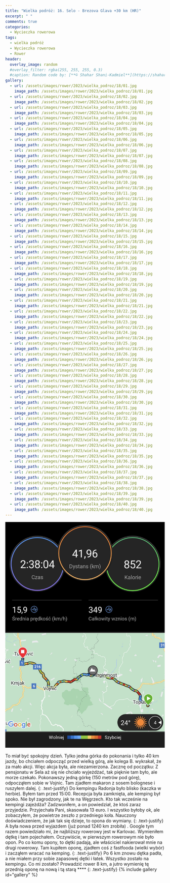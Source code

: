 ```yaml
---
title: "Wielka podróż: 16. Selo - Brezova Glava +30 km (HR)"
excerpt: " "
comments: true
categories:
  - Wycieczka rowerowa
tags:
  - wielka podróż
  - Wycieczka rowerowa
  - Rower
header:
  overlay_image: random
  #overlay_filter: rgba(255, 255, 255, 0.3)
  #caption: Random code by: [**© Shahar Shani-Kadmiel**](https://shaharkadmiel.github.io)"
gallery:
  - url: /assets/images/rower/2023/wielka_podroz/18/01.jpg
    image_path: /assets/images/rower/2023/wielka_podroz/18/01.jpg
  - url: /assets/images/rower/2023/wielka_podroz/18/02.jpg
    image_path: /assets/images/rower/2023/wielka_podroz/18/02.jpg
  - url: /assets/images/rower/2023/wielka_podroz/18/03.jpg
    image_path: /assets/images/rower/2023/wielka_podroz/18/03.jpg
  - url: /assets/images/rower/2023/wielka_podroz/18/04.jpg
    image_path: /assets/images/rower/2023/wielka_podroz/18/04.jpg
  - url: /assets/images/rower/2023/wielka_podroz/18/05.jpg
    image_path: /assets/images/rower/2023/wielka_podroz/18/05.jpg
  - url: /assets/images/rower/2023/wielka_podroz/18/06.jpg
    image_path: /assets/images/rower/2023/wielka_podroz/18/06.jpg
  - url: /assets/images/rower/2023/wielka_podroz/18/07.jpg
    image_path: /assets/images/rower/2023/wielka_podroz/18/07.jpg
  - url: /assets/images/rower/2023/wielka_podroz/18/08.jpg
    image_path: /assets/images/rower/2023/wielka_podroz/18/08.jpg
  - url: /assets/images/rower/2023/wielka_podroz/18/09.jpg
    image_path: /assets/images/rower/2023/wielka_podroz/18/09.jpg
  - url: /assets/images/rower/2023/wielka_podroz/18/10.jpg
    image_path: /assets/images/rower/2023/wielka_podroz/18/10.jpg
  - url: /assets/images/rower/2023/wielka_podroz/18/11.jpg
    image_path: /assets/images/rower/2023/wielka_podroz/18/11.jpg
  - url: /assets/images/rower/2023/wielka_podroz/18/12.jpg
    image_path: /assets/images/rower/2023/wielka_podroz/18/12.jpg
  - url: /assets/images/rower/2023/wielka_podroz/18/13.jpg
    image_path: /assets/images/rower/2023/wielka_podroz/18/13.jpg
  - url: /assets/images/rower/2023/wielka_podroz/18/14.jpg
    image_path: /assets/images/rower/2023/wielka_podroz/18/14.jpg
  - url: /assets/images/rower/2023/wielka_podroz/18/15.jpg
    image_path: /assets/images/rower/2023/wielka_podroz/18/15.jpg
  - url: /assets/images/rower/2023/wielka_podroz/18/16.jpg
    image_path: /assets/images/rower/2023/wielka_podroz/18/16.jpg
  - url: /assets/images/rower/2023/wielka_podroz/18/17.jpg
    image_path: /assets/images/rower/2023/wielka_podroz/18/17.jpg
  - url: /assets/images/rower/2023/wielka_podroz/18/18.jpg
    image_path: /assets/images/rower/2023/wielka_podroz/18/18.jpg
  - url: /assets/images/rower/2023/wielka_podroz/18/19.jpg
    image_path: /assets/images/rower/2023/wielka_podroz/18/19.jpg
  - url: /assets/images/rower/2023/wielka_podroz/18/20.jpg
    image_path: /assets/images/rower/2023/wielka_podroz/18/20.jpg
  - url: /assets/images/rower/2023/wielka_podroz/18/21.jpg
    image_path: /assets/images/rower/2023/wielka_podroz/18/21.jpg
  - url: /assets/images/rower/2023/wielka_podroz/18/22.jpg
    image_path: /assets/images/rower/2023/wielka_podroz/18/22.jpg
  - url: /assets/images/rower/2023/wielka_podroz/18/23.jpg
    image_path: /assets/images/rower/2023/wielka_podroz/18/23.jpg
  - url: /assets/images/rower/2023/wielka_podroz/18/24.jpg
    image_path: /assets/images/rower/2023/wielka_podroz/18/24.jpg
  - url: /assets/images/rower/2023/wielka_podroz/18/25.jpg
    image_path: /assets/images/rower/2023/wielka_podroz/18/25.jpg
  - url: /assets/images/rower/2023/wielka_podroz/18/26.jpg
    image_path: /assets/images/rower/2023/wielka_podroz/18/26.jpg
  - url: /assets/images/rower/2023/wielka_podroz/18/27.jpg
    image_path: /assets/images/rower/2023/wielka_podroz/18/27.jpg
  - url: /assets/images/rower/2023/wielka_podroz/18/28.jpg
    image_path: /assets/images/rower/2023/wielka_podroz/18/28.jpg
  - url: /assets/images/rower/2023/wielka_podroz/18/29.jpg
    image_path: /assets/images/rower/2023/wielka_podroz/18/29.jpg
  - url: /assets/images/rower/2023/wielka_podroz/18/30.jpg
    image_path: /assets/images/rower/2023/wielka_podroz/18/30.jpg
  - url: /assets/images/rower/2023/wielka_podroz/18/31.jpg
    image_path: /assets/images/rower/2023/wielka_podroz/18/31.jpg
  - url: /assets/images/rower/2023/wielka_podroz/18/32.jpg
    image_path: /assets/images/rower/2023/wielka_podroz/18/32.jpg
  - url: /assets/images/rower/2023/wielka_podroz/18/33.jpg
    image_path: /assets/images/rower/2023/wielka_podroz/18/33.jpg
  - url: /assets/images/rower/2023/wielka_podroz/18/34.jpg
    image_path: /assets/images/rower/2023/wielka_podroz/18/34.jpg
  - url: /assets/images/rower/2023/wielka_podroz/18/35.jpg
    image_path: /assets/images/rower/2023/wielka_podroz/18/35.jpg
  - url: /assets/images/rower/2023/wielka_podroz/18/36.jpg
    image_path: /assets/images/rower/2023/wielka_podroz/18/36.jpg
  - url: /assets/images/rower/2023/wielka_podroz/18/37.jpg
    image_path: /assets/images/rower/2023/wielka_podroz/18/37.jpg
  - url: /assets/images/rower/2023/wielka_podroz/18/38.jpg
    image_path: /assets/images/rower/2023/wielka_podroz/18/38.jpg
  - url: /assets/images/rower/2023/wielka_podroz/18/39.jpg
    image_path: /assets/images/rower/2023/wielka_podroz/18/39.jpg
  - url: /assets/images/rower/2023/wielka_podroz/18/40.jpg
    image_path: /assets/images/rower/2023/wielka_podroz/18/40.jpg
---
```

[![mapka](/assets/images/rower/2023/wielka_podroz/18/mapka.png)](https://connect.garmin.com/modern/activity/11817688442)

To miał być spokojny dzień. Tylko jedna górka do pokonania i tylko 40 km jazdy, bo chciałem odpocząć przed wielką górą, ale kolega B. wykrakał, że za mało akcji. Więc akcja była, ale niezamierzona. Zacznę od początku: Z pensjonatu w Sela aż się nie chciało wyjeżdżać, tak pięknie tam było, ale morze czekało. Pokonawszy jedną górkę (150 metrów pod górę), odpocząłem sobie w Vojnic. Tam zjadłem makaron z sosem bolognese i ruszyłem dalej. 
{: .text-justify}
Do kempingu Radonja było blisko (kaczka w herbie). Byłem tam przed 15:00. Recepcja była zamknięta, ale kemping był spoko. Nie był zagrodzony, jak te na Węgrzech. Kto tak wcześnie na kempingi zajeżdża? Zadzwoniłem, a on powiedział, że ktoś zaraz przyjedzie. Przyjechała Pani, skasowała 13 euro. I wszystko byłoby ok, ale zobaczyłem, że powietrze zeszło z przedniego koła. Nauczony doświadczeniem, że jak tak się dzieje, to opona do wymiany. 
{: .text-justify}
A była nowa przed wyjazdem (już ponad 1240 km zrobiła) . Google tym razem powiedziało mi, że najbliższy rowerowy jest w Karlovac. Wymieniłem dętkę i tam pojechałem. Oczywiście, w pierwszym rowerowym nie było opon. Po co komu opony, to dętki padają, ale właściciel nakierował mnie na drugi rowerowy. Tam kupiłem oponę, zjadłem coś z fastfooda (wielki wybór) i zacząłem wracać na kemping. 
{: .text-justify}
Po 6 km znowu dętka padła, a nie miałem przy sobie zapasowej dętki i łatek. Wszystko zostało na kempingu. Co mi zostało? Prowadzić rower 8 km, a jutro wymienię tę przednią oponę na nową i tą starą ****
{: .text-justify}
{% include gallery id="gallery" %}
